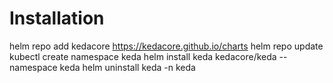 # Installation 
helm repo add kedacore https://kedacore.github.io/charts
helm repo update
kubectl create namespace keda
helm install keda kedacore/keda --namespace keda
helm uninstall keda -n keda
